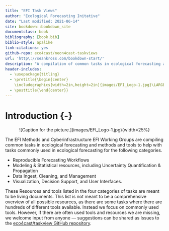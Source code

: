 ```yaml
--- 
title: "EFI Task Views"
author: "Ecological Forecasting Initative"
date: "Last modified: 2021-06-14"
site: bookdown::bookdown_site
documentclass: book
bibliography: [book.bib]
biblio-style: apalike
link-citations: yes
github-repo: eco4cast/neon4cast-taskviews
url: 'http\://seankross.com/bookdown-start/'
description: "A compilation of common tasks in ecological forecasting and methods and tools to help with those tasks"
header-includes:
  - \usepackage{titling}
  - \pretitle{\begin{center}
    \includegraphics[width=2in,height=2in]{images/EFI_Logo-1.jpg}\LARGE\\}
  - \posttitle{\end{center}}
---
```



# Introduction {-}

<center>
![Caption for the picture.](images/EFI_Logo-1.jpg){width=25%} 
</center>


The EFI Methods and Cyberinfrastructure EFI Working Groups are compiling common tasks in ecological forecasting and methods and tools to help with tasks commonly used in ecological forecasting for the following categories. 

* Reproducible Forecasting Workflows
* Modeling & Statistical resources, including Uncertainty Quantification & Propagation 
* Data Ingest, Cleaning, and Management
* Visualization, Decision Support, and User Interfaces.  

These Resources and tools listed in the four categories of tasks are meant to be living documents.  This list is not meant to be a comprehensive overview of all possible resources, as there are some tasks where there are hundreds of different tools available. Instead we focus on commonly used tools.  However, if there are often used tools and resources we are missing,  we welcome input from anyone — suggestions can be shared as Issues to the [eco4cast/taskview GitHub repository](https://github.com/eco4cast/taskviews).
